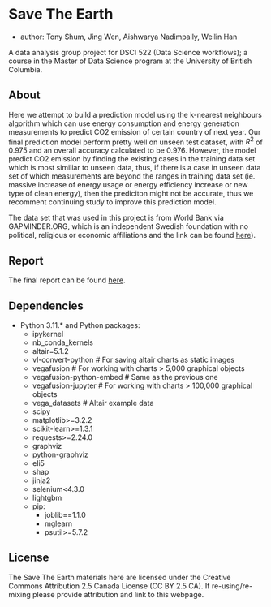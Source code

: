 # Save The Earth

  - author: Tony Shum, Jing Wen, Aishwarya Nadimpally, Weilin Han

A data analysis group project for DSCI 522 (Data Science workflows); a
course in the Master of Data Science program at the University of
British Columbia.

## About

Here we attempt to build a prediction model using the k-nearest neighbours algorithm
which can use energy consumption and energy generation measurements to predict CO2
emission of certain country of next year. Our final prediction model perform pretty well
on unseen test dataset, with $R^2$ of 0.975 and an overall accuracy calculated to be 0.976.
However, the model predict CO2 emission by finding the existing cases in the training data set
which is most similiar to unseen data, thus, if there is a case in unseen data set of which
measurements are beyond the ranges in training data set (ie. massive increase of energy usage
or energy efficiency increase or new type of clean energy), then the prediciton might not be
accurate, thus we recomment continuing study to improve this prediction model.

The data set that was used in this project is from World Bank via GAPMINDER.ORG, which is
an independent Swedish foundation with no political, religious or economic affiliations and
the link can be found [here](https://www.gapminder.org/)).

## Report

The final report can be found
[here](https://github.com/UBC-MDS/DSCI_522_Group-11_Save-The-Earth/blob/main/src/save_the_earth_model.html).

## Dependencies

  - Python 3.11.* and Python packages:
    - ipykernel
    - nb_conda_kernels
    - altair=5.1.2
    - vl-convert-python  # For saving altair charts as static images
    - vegafusion  # For working with charts > 5,000 graphical objects
    - vegafusion-python-embed  # Same as the previous one
    - vegafusion-jupyter  # For working with charts > 100,000 graphical objects
    - vega_datasets  # Altair example data
    - scipy
    - matplotlib>=3.2.2
    - scikit-learn>=1.3.1
    - requests>=2.24.0
    - graphviz
    - python-graphviz
    - eli5
    - shap
    - jinja2
    - selenium<4.3.0
    - lightgbm
    - pip:
        - joblib==1.1.0
        - mglearn
        - psutil>=5.7.2

## License

The Save The Earth materials here are licensed under the
Creative Commons Attribution 2.5 Canada License (CC BY 2.5 CA). If
re-using/re-mixing please provide attribution and link to this webpage.
